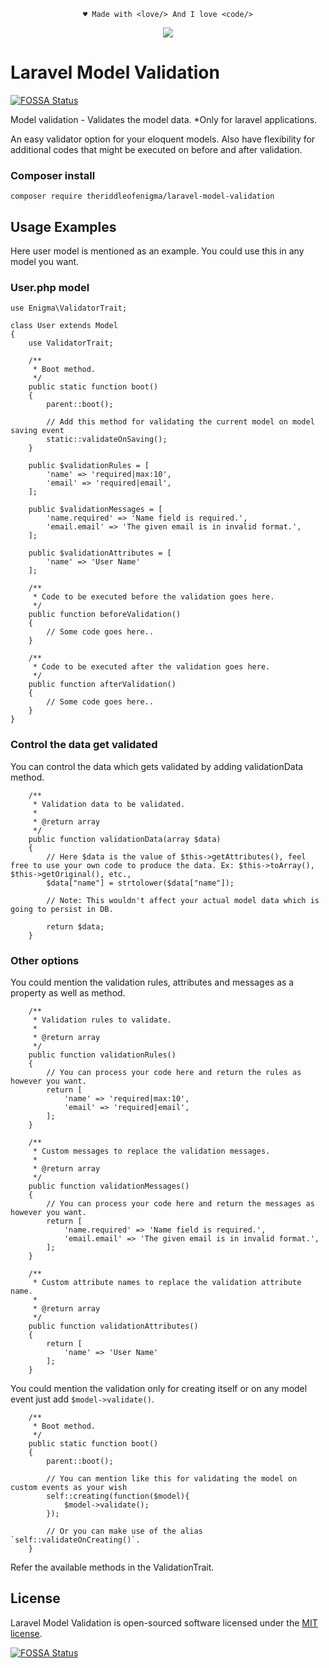 <p align="center"><code>&hearts; Made with &lt;love/&gt; And I love &lt;code/&gt;</code></p>

<p align="center">
<a href="https://app.fossa.com/projects/git%2Bgithub.com%2Ftheriddleofenigma%2Flaravel-model-validation?ref=badge_shield" alt="FOSSA Status"><img src="https://app.fossa.com/api/projects/git%2Bgithub.com%2Ftheriddleofenigma%2Flaravel-model-validation.svg?type=shield"/></a>
</p>

# Laravel Model Validation
[![FOSSA Status](https://app.fossa.io/api/projects/git%2Bgithub.com%2Ftheriddleofenigma%2Flaravel-model-validation.svg?type=shield)](https://app.fossa.io/projects/git%2Bgithub.com%2Ftheriddleofenigma%2Flaravel-model-validation?ref=badge_shield)

Model validation - Validates the model data. *Only for laravel applications.

An easy validator option for your eloquent models. Also have flexibility for additional codes that might be executed on before and after validation.

### Composer install
```shell
composer require theriddleofenigma/laravel-model-validation
```

## Usage Examples
Here user model is mentioned as an example. You could use this in any model you want.

### User.php model
    use Enigma\ValidatorTrait;

    class User extends Model
    {
        use ValidatorTrait;

        /**
         * Boot method.
         */
        public static function boot()
        {
            parent::boot();

            // Add this method for validating the current model on model saving event
            static::validateOnSaving();
        }

        public $validationRules = [
            'name' => 'required|max:10',
            'email' => 'required|email',
        ];

        public $validationMessages = [
            'name.required' => 'Name field is required.',
            'email.email' => 'The given email is in invalid format.',
        ];

        public $validationAttributes = [
            'name' => 'User Name'
        ];

        /**
         * Code to be executed before the validation goes here.
         */
        public function beforeValidation()
        {
            // Some code goes here..
        }

        /**
         * Code to be executed after the validation goes here.
         */
        public function afterValidation()
        {
            // Some code goes here..
        }
    }

### Control the data get validated
You can control the data which gets validated by adding validationData method.

        /**
         * Validation data to be validated.
         *
         * @return array
         */
        public function validationData(array $data)
        {
            // Here $data is the value of $this->getAttributes(), feel free to use your own code to produce the data. Ex: $this->toArray(), $this->getOriginal(), etc.,
            $data["name"] = strtolower($data["name"]);

            // Note: This wouldn't affect your actual model data which is going to persist in DB.
            
            return $data;
        }

### Other options
You could mention the validation rules, attributes and messages as a property as well as method.

        /**
         * Validation rules to validate.
         *
         * @return array
         */
        public function validationRules()
        {
            // You can process your code here and return the rules as however you want.
            return [
                'name' => 'required|max:10',
                'email' => 'required|email',
            ];
        }

        /**
         * Custom messages to replace the validation messages.
         *
         * @return array
         */
        public function validationMessages()
        {
            // You can process your code here and return the messages as however you want.
            return [
                'name.required' => 'Name field is required.',
                'email.email' => 'The given email is in invalid format.',
            ];
        }

        /**
         * Custom attribute names to replace the validation attribute name.
         *
         * @return array
         */
        public function validationAttributes()
        {
            return [
                'name' => 'User Name'
            ];
        }

You could mention the validation only for creating itself or on any model event just add `$model->validate()`.

        /**
         * Boot method.
         */
        public static function boot()
        {
            parent::boot();

            // You can mention like this for validating the model on custom events as your wish
            self::creating(function($model){
                $model->validate();
            });

            // Or you can make use of the alias `self::validateOnCreating()`.
        }

Refer the available methods in the ValidationTrait.

## License

Laravel Model Validation is open-sourced software licensed under the [MIT license](https://opensource.org/licenses/MIT).


[![FOSSA Status](https://app.fossa.io/api/projects/git%2Bgithub.com%2Ftheriddleofenigma%2Flaravel-model-validation.svg?type=large)](https://app.fossa.io/projects/git%2Bgithub.com%2Ftheriddleofenigma%2Flaravel-model-validation?ref=badge_large)
